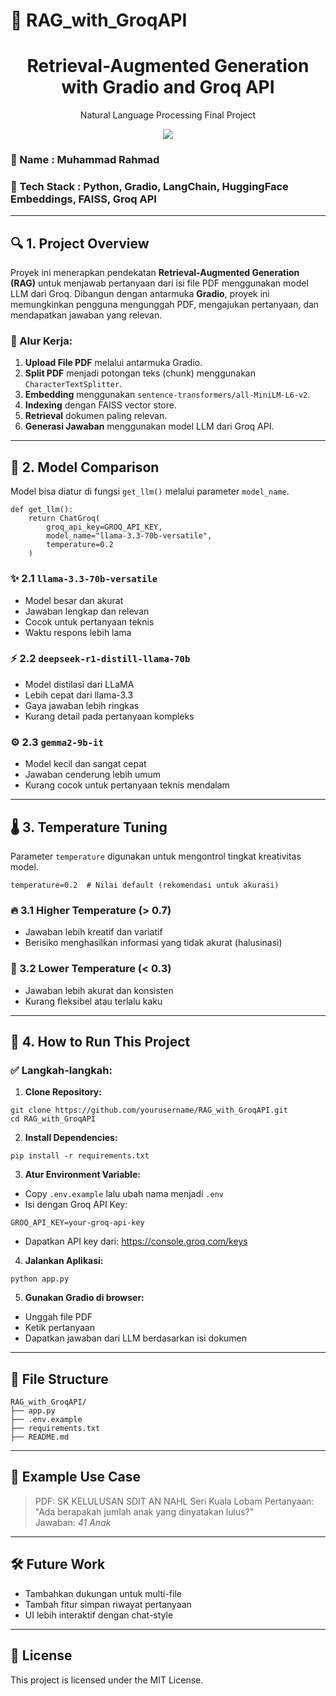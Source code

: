 # 📄 RAG_with_GroqAPI

<h1 align="center">Retrieval-Augmented Generation with Gradio and Groq API</h1>
<p align="center">Natural Language Processing Final Project</p>

<div align="center">
  <img src="https://img.shields.io/badge/python-3670A0?style=for-the-badge&logo=python&logoColor=ffdd54">
</div>

### 👤 Name : Muhammad Rahmad  
### 🧠 Tech Stack : Python, Gradio, LangChain, HuggingFace Embeddings, FAISS, Groq API

---

## 🔍 1. Project Overview

Proyek ini menerapkan pendekatan **Retrieval-Augmented Generation (RAG)** untuk menjawab pertanyaan dari isi file PDF menggunakan model LLM dari Groq. Dibangun dengan antarmuka **Gradio**, proyek ini memungkinkan pengguna mengunggah PDF, mengajukan pertanyaan, dan mendapatkan jawaban yang relevan.

### 📌 Alur Kerja:
1. **Upload File PDF** melalui antarmuka Gradio.
2. **Split PDF** menjadi potongan teks (chunk) menggunakan `CharacterTextSplitter`.
3. **Embedding** menggunakan `sentence-transformers/all-MiniLM-L6-v2`.
4. **Indexing** dengan FAISS vector store.
5. **Retrieval** dokumen paling relevan.
6. **Generasi Jawaban** menggunakan model LLM dari Groq API.

---

## 🧪 2. Model Comparison

Model bisa diatur di fungsi `get_llm()` melalui parameter `model_name`.

```
def get_llm():
    return ChatGroq(
        groq_api_key=GROQ_API_KEY,
        model_name="llama-3.3-70b-versatile",
        temperature=0.2
    )
```

### ✨ 2.1 `llama-3.3-70b-versatile`
- Model besar dan akurat
- Jawaban lengkap dan relevan
- Cocok untuk pertanyaan teknis
- Waktu respons lebih lama

### ⚡ 2.2 `deepseek-r1-distill-llama-70b`
- Model distilasi dari LLaMA
- Lebih cepat dari llama-3.3
- Gaya jawaban lebih ringkas
- Kurang detail pada pertanyaan kompleks

### ⚙️ 2.3 `gemma2-9b-it`
- Model kecil dan sangat cepat
- Jawaban cenderung lebih umum
- Kurang cocok untuk pertanyaan teknis mendalam

---

## 🌡️ 3. Temperature Tuning

Parameter `temperature` digunakan untuk mengontrol tingkat kreativitas model.

```
temperature=0.2  # Nilai default (rekomendasi untuk akurasi)
```

### 🔥 3.1 Higher Temperature (> 0.7)
- Jawaban lebih kreatif dan variatif
- Berisiko menghasilkan informasi yang tidak akurat (halusinasi)

### 🧊 3.2 Lower Temperature (< 0.3)
- Jawaban lebih akurat dan konsisten
- Kurang fleksibel atau terlalu kaku

---

## 🚀 4. How to Run This Project

### ✅ Langkah-langkah:

1. **Clone Repository:**
```
git clone https://github.com/yourusername/RAG_with_GroqAPI.git
cd RAG_with_GroqAPI
```

2. **Install Dependencies:**
```
pip install -r requirements.txt
```

3. **Atur Environment Variable:**
- Copy `.env.example` lalu ubah nama menjadi `.env`
- Isi dengan Groq API Key:

```
GROQ_API_KEY=your-groq-api-key
```

- Dapatkan API key dari: https://console.groq.com/keys

4. **Jalankan Aplikasi:**
```
python app.py
```

5. **Gunakan Gradio di browser:**
- Unggah file PDF
- Ketik pertanyaan
- Dapatkan jawaban dari LLM berdasarkan isi dokumen

---

## 📁 File Structure

```
RAG_with_GroqAPI/
├── app.py
├── .env.example
├── requirements.txt
├── README.md
```

---

## 📌 Example Use Case

> PDF: SK KELULUSAN SDIT AN NAHL Seri Kuala Lobam
> Pertanyaan: "Ada berapakah jumlah anak yang dinyatakan lulus?"  
> Jawaban: *41 Anak*

---

## 🛠️ Future Work

- Tambahkan dukungan untuk multi-file
- Tambah fitur simpan riwayat pertanyaan
- UI lebih interaktif dengan chat-style

---

## 📃 License

This project is licensed under the MIT License.
